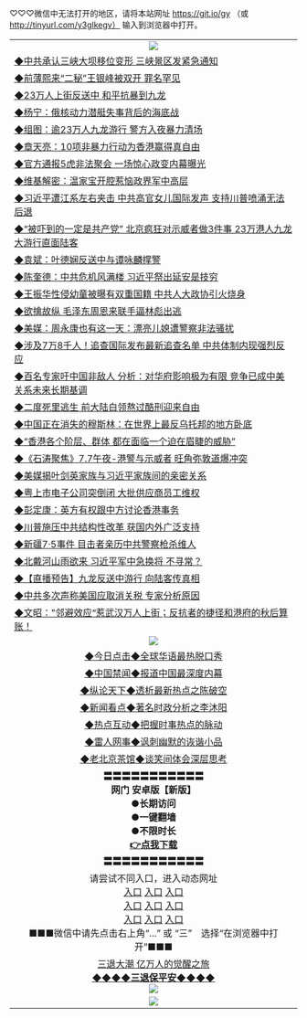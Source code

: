 
♡♡♡微信中无法打开的地区，请将本站网址 https://git.io/gy （或 http://tinyurl.com/y3glkegv） 输入到浏览器中打开。 

<table>
   <tr>
    <td align=center><img src="https://github.com/gyhhx/image-upload/blob/master/20190701.jpg" /></td>
  </tr>
   <tr>
<td align=left>
<a href="https://xvery.li/oo.aspx?name=http://www.epochtimes.com/gb/19/7/7/n11369986.htm&key=lvvdiyawanfwimxk&from=gy">◆中共承认三峡大坝移位变形 三峡景区发紧急通知</a><br/></td>
  </tr>
  <tr>
<td align=left>
<a href="https://xvery.li/oo.aspx?name=c1049486&key=lvvdiyawanfwimxk&from=gy">◆前薄熙来“二秘”王银峰被双开 罪名罕见</a><br/></td>
 </tr>
  <tr>
<td align=left>
<a href="https://xvery.li/oo.aspx?name=http://www.epochtimes.com/gb/19/7/7/n11370317.htm&key=lvvdiyawanfwimxk&from=gy">◆23万人上街反送中 和平抗暴到九龙</a><br/></td>
 </tr>
   <tr>
<td align=left>
<a href="https://xvery.li/oo.aspx?name=c1049380&key=lvvdiyawanfwimxk&from=gy">◆杨宁：俄核动力潜艇失事背后的海底战</a><br/></td>
   </tr> 
  <tr>
<td align=left>
<a href="https://xvery.li/oo.aspx?name=c1049530&key=lvvdiyawanfwimxk&from=gy">◆组图：逾23万人九龙游行 警方入夜暴力清场</a><br/></td>
  </tr> 
 <tr>
<td align=left>
<a href="https://xvery.li/oo.aspx?name=c1049537&key=lvvdiyawanfwimxk&from=gy">◆章天亮：10项非暴力行动为香港赢得真自由</a><br/>
</td>
   </tr>
 <tr>
<td align=left>
<a href="https://xvery.li/oo.aspx?name=https://www.ntdtv.com/gb/2019/07/07/a102617187.html&key=lvvdiyawanfwimxk&from=gy">◆官方通报5虎非法聚会 一场惊心政变内幕曝光</a><br/></td>
  </tr>
  <tr>
<td align=left>
<a href="https://xvery.li/oo.aspx?name=c1049505&key=lvvdiyawanfwimxk&from=gy">◆维基解密：温家宝开腔惹恼政界军中高层</a><br/></td>
 </tr>
   <tr>
<td align=left>
<a href="https://xvery.li/oo.aspx?name=c1049496&key=lvvdiyawanfwimxk&from=gy">◆习近平遭江系左右夹击 中共高官女儿国际发声 支持川普喷涌无法后退</a><br/>
</td>
   </tr>
 <tr>
<td align=left>
<a href="https://xvery.li/oo.aspx?name=c1049510&key=lvvdiyawanfwimxk&from=gy">◆“被吓到的一定是共产党” 北京疯狂对示威者做3件事 23万港人九龙大游行直面陆客</a><br/></td>
  </tr>
  <tr>
<td align=left>
<a href="https://xvery.li/oo.aspx?name=c1049548&key=lvvdiyawanfwimxk&from=gy">◆袁斌：叶德娴反送中与谭咏麟撑警</a><br/></td>
 </tr>
  <tr>
<td align=left>
<a href="https://xvery.li/oo.aspx?name=c1049506&key=lvvdiyawanfwimxk&from=gy">◆陈奎德：中共危机风满楼 习近平祭出延安是技穷</a><br/></td>
 </tr>
   <tr>
<td align=left>
<a href="https://xvery.li/oo.aspx?name=c1049481&key=lvvdiyawanfwimxk&from=gy">◆王振华性侵幼童被曝有双重国籍 中共人大政协引火烧身</a><br/></td>
   </tr> 
  <tr>
<td align=left>
<a href="https://xvery.li/oo.aspx?name=c1049213&key=lvvdiyawanfwimxk&from=gy">◆欲擒故纵 毛泽东周恩来联手逼林彪出逃</a><br/></td>
  </tr> 
 <tr>
<td align=left>
<a href="https://xvery.li/oo.aspx?name=c1049449&key=lvvdiyawanfwimxk&from=gy">◆美媒：周永康也有这一天：漂亮儿媳遭警察非法骚扰</a><br/>
</td>
   </tr>
 <tr>
<td align=left>
<a href="https://xvery.li/oo.aspx?name=c1049430&key=lvvdiyawanfwimxk&from=gy">◆涉及7万8千人！追查国际发布最新追查名单 中共体制内现强烈反应</a><br/>
</td>
   </tr>
 <tr>
<td align=left>
<a href="https://xvery.li/oo.aspx?name=c1049542&key=lvvdiyawanfwimxk&from=gy">◆百名专家吁中国非敌人 分析：对华府影响极为有限 竞争已成中美关系未来长期基调</a><br/></td>
  </tr>
  <tr>
<td align=left>
<a href="https://xvery.li/oo.aspx?name=c1049508&key=lvvdiyawanfwimxk&from=gy">◆二度死里逃生 前大陆白领熬过酷刑迎来自由</a><br/></td>
 </tr>
   <tr>
<td align=left>
<a href="https://xvery.li/oo.aspx?name=c1049539&key=lvvdiyawanfwimxk&from=gy">◆中国正在消失的穆斯林：在世界上最反乌托邦的地方卧底</a><br/>
</td>
   </tr>
 <tr>
<td align=left>
<a href="https://xvery.li/oo.aspx?name=c1049573&key=lvvdiyawanfwimxk&from=gy">◆“香港各个阶层、群体 都在面临一个迫在眉睫的威胁”</a><br/>
</td>
</tr> 
<tr>
<td align=left>
<a href="https://xvery.li/oo.aspx?name=c816850_182_1&key=lvvdiyawanfwimxk&from=gy">◆《石涛聚焦》7.7午夜-港警与示威者 旺角弥敦道爆冲突</a><br/>
</td>       
</tr> 
   <tr>
<td align=left>
<a href="https://xvery.li/oo.aspx?name=http://www.epochtimes.com/gb/19/7/6/n11368860.htm&key=lvvdiyawanfwimxk&from=gy">◆美媒揭叶剑英家族与习近平家族间的亲密关系</a><br/></td>
  </tr>
  <tr>
<td align=left>
<a href="https://xvery.li/oo.aspx?name=c1049197&key=lvvdiyawanfwimxk&from=gy">◆粤上市电子公司突倒闭 大批供应商员工维权</a><br/></td>
 </tr>
  <tr>
<td align=left>
<a href="https://xvery.li/oo.aspx?name=c1049284&key=lvvdiyawanfwimxk&from=gy">◆彭定康：英方有权跟中方讨论香港事务</a><br/></td>
 </tr>
   <tr>
<td align=left>
<a href="https://xvery.li/oo.aspx?name=http://www.epochtimes.com/gb/19/7/6/n11368835.htm&key=lvvdiyawanfwimxk&from=gy">◆川普施压中共结构性改革 获国内外广泛支持</a><br/></td>
   </tr> 
  <tr>
<td align=left>
<a href="https://xvery.li/oo.aspx?name=c1049258&key=lvvdiyawanfwimxk&from=gy">◆新疆7‧5事件 目击者亲历中共警察枪杀维人</a><br/></td>
  </tr> 
 <tr>
<td align=left>
<a href="https://xvery.li/oo.aspx?name=c1049057&key=lvvdiyawanfwimxk&from=gy">◆北戴河山雨欲来 习近平军中急换将 不寻常？</a><br/>
</td>
   </tr>
 <tr>
<td align=left>
<a href="https://xvery.li/oo.aspx?name=c1049276&key=lvvdiyawanfwimxk&from=gy">◆【直播预告】九龙反送中游行 向陆客传真相</a><br/></td>
  </tr>
  <tr>
<td align=left>
<a href="https://xvery.li/oo.aspx?name=c1049198&key=lvvdiyawanfwimxk&from=gy">◆中共多次声称美国应取消关税 专家分析原因</a><br/></td>
 </tr>
   <tr>
<td align=left>
<a href="https://xvery.li/oo.aspx?name=c1049335&key=lvvdiyawanfwimxk&from=gy">◆文昭："邻避效应“惹武汉万人上街；反抗者的捷径和港府的秋后算账！</a><br/>
</td>
   </tr>
   <tr>
    <td align=center><img src="https://github.com/gyhhx/image-upload/blob/master/%E7%BD%91%E9%97%A8%E6%96%B0%E9%97%BB1.jpg" /></td>
  </tr>
   <tr>
   <td align=center> 
<a href="https://xvery.li/oo.aspx?name=c816850&key=lvvdiyawanfwimxk&from=gy&tag=9877">◆今日点击◆全球华语最热脱口秀</a><br/>
    </td>
  </tr>
  <tr>
  <td align=center>
<a href="https://xvery.li/oo.aspx?name=c816860&key=lvvdiyawanfwimxk&from=gy&tag=99733110">◆中国禁闻◆报道中国最深度内幕</a><br/>
   </tr>
  <tr>
     <td align=center>
<a href="https://xvery.li/oo.aspx?name=c816855&key=lvvdiyawanfwimxk&from=gy&tag=997110">◆纵论天下◆透析最新热点之陈破空</a><br/>
   </tr>
   <tr>
      <td align=center>
<a href="https://xvery.li/oo.aspx?name=c838308&key=lvvdiyawanfwimxk&from=gy&tag=9973110">◆新闻看点◆著名时政分析之李沐阳</a><br/>
   </tr>
   <tr>
     <td align=center>
<a href="https://xvery.li/oo.aspx?name=c816852&key=lvvdiyawanfwimxk&from=gy&tag=9733110">◆热点互动◆把握时事热点的脉动</a><br/>
   </tr>
   <tr>
      <td align=center>
<a href="https://xvery.li/oo.aspx?name=c816694&key=lvvdiyawanfwimxk&from=gy&tag=93310">◆雷人网事◆讽刺幽默的诙谐小品</a><br/>
   </tr>
   <tr>
    <td align=center>
<a href="https://xvery.li/oo.aspx?name=c816650&key=lvvdiyawanfwimxk&from=gy&tag=9973110">◆老北京茶馆◆谈笑间体会深层思考</a><br/>
   </tr>
  <tr>
    <td align=center>
 <b>〓〓〓〓〓〓〓〓〓〓〓<br/>网门 安卓版【新版】<br/> ●长期访问<br/> ●一键翻墙<br/>  ●不限时长<br/> 
 <a href="https://share.weiyun.com/5SF1Y29">👉<b>点我下载</a><br/>〓〓〓〓〓〓〓〓〓〓〓<br/>
    </td>
    </tr>
   <tr>
    <td align=center>请尝试不同入口，进入动态网址<br/>
      <a href="https://s3.us-east-2.amazonaws.com/ogateo/show.htm">入口</a>
      <a href="https://s3.ca-central-1.amazonaws.com/ogatec/show.htm">入口</a>
      <a href="https://s3.ap-southeast-2.amazonaws.com/ogatey/show.htm">入口</a><br/>
      <a href="https://s3.ap-northeast-2.amazonaws.com/ogates/show.htm">入口</a>
      <a href="https://s3.eu-central-1.amazonaws.com/ogatef/show.htm">入口</a>
      <a href="https://s3.ap-south-1.amazonaws.com/ogatem/show.htm">入口</a><br/>
      <a href="https://s3-us-west-1.amazonaws.com/ogaten/show.htm">入口</a>
      <a href="https://s3.eu-west-2.amazonaws.com/ogatel/show.htm">入口</a>
      <a href="https://s3.ap-northeast-1.amazonaws.com/ogatet/show.htm">入口</a><br/>
      ■■■微信中请先点击右上角“...” 或 “三”　选择“在浏览器中打开”■■■<b><br/>
    </td>
  </tr>
  <tr>  
  <td align=center>
  <a href="http://ctbtfdoocixoa.global.ssl.fastly.net/oo.aspx?name=c894205&key=ofejcfaxcltk&from=gy&tag=9973110">三退大潮 亿万人的觉醒之旅</a><br/>
      <a href="http://ctbtfdoocixoa.global.ssl.fastly.net/oo.aspx?name=ogQuit.aspx&key=ofejcfaxcltk&from=gy"><b>◆◆◆◆三退保平安◆◆◆◆<br/></a>
      <img src="https://github.com/gyhhx/image-upload/blob/master/3t.jpg" /><br/>
      </td>
  </tr>
   <tr>
    <td align=center><img src="https://raw.githubusercontent.com/oGate2/Up/master/oGate_640.jpg"/></td>
  </tr>
</table>

